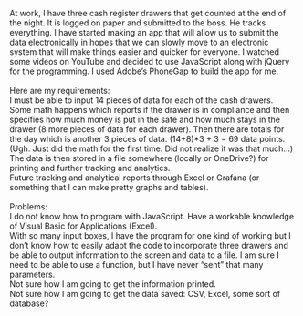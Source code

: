 At work, I have three cash register drawers that get counted at the end of the night. It is logged on paper and submitted to the boss. He tracks everything. I have started making an app that will allow us to submit the data electronically in hopes that we can slowly move to an electronic system that will make things easier and quicker for everyone. I watched some videos on YouTube and decided to use JavaScript along with jQuery for the programming. I used Adobe’s PhoneGap to build the app for me.<br>
<br>
Here are my requirements:<br>
I must be able to input 14 pieces of data for each of the cash drawers. <br>
Some math happens which reports if the drawer is in compliance and then specifies how much money is put in the safe and how much stays in the drawer (8 more pieces of data for each drawer). Then there are totals for the day which is another 3 pieces of data. (14+8)*3 + 3 = 69 data points. (Ugh. Just did the math for the first time. Did not realize it was that much…)<br>
The data is then stored in a file somewhere (locally or OneDrive?) for printing and further tracking and analytics.<br>
Future tracking and analytical reports through Excel or Grafana (or something that I can make pretty graphs and tables).<br>
<br>
Problems:<br>
I do not know how to program with JavaScript. Have a workable knowledge of Visual Basic for Applications (Excel).<br>
With so many input boxes, I have the program for one kind of working but I don’t know how to easily adapt the code to incorporate three drawers and be able to output information to the screen and data to a file. I am sure I need to be able to use a function, but I have never “sent” that many parameters.<br>
Not sure how I am going to get the information printed.<br>
Not sure how I am going to get the data saved: CSV, Excel, some sort of database?<br>
